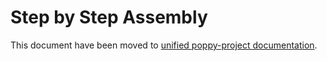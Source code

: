 # Step by Step Assembly
This document have been moved to [unified poppy-project documentation](http://docs.poppy-project.org/en/assembly-guides/ergo-jr/index.html). 
